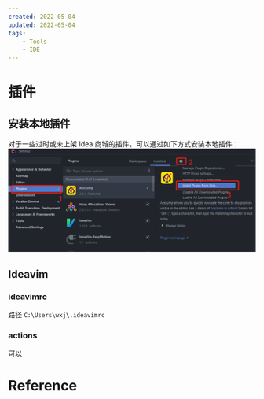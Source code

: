 ```yaml
---
created: 2022-05-04
updated: 2022-05-04
tags:
    - Tools
    - IDE
---
```


# 插件

## 安装本地插件

对于一些过时或未上架 Idea 商城的插件，可以通过如下方式安装本地插件：
![image-20220503163342586](assets/Rider/image-20220503163342586.png)

## Ideavim

### ideavimrc

路径 `C:\Users\wxj\.ideavimrc`

### actions

可以


# Reference

